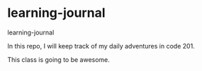 # learning-journal
learning-journal  

In this repo, I will keep track of my daily adventures in code 201.  

This class is going to be awesome.  
